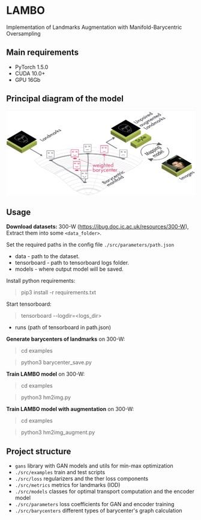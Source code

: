# LAMBO

Implementation of Landmarks Augmentation with Manifold-Barycentric Oversampling

## Main requirements

* PyTorch 1.5.0
* CUDA 10.0+
* GPU 16Gb

## Principal diagram of the model

![Model](img/LAMBO.png)

## Usage

**Download datasets:**
300-W (https://ibug.doc.ic.ac.uk/resources/300-W),
Extract them into some `<data_folder>`.

Set the required paths in the config file `./src/parameters/path.json`

- data - path to the dataset.
- tensorboard - path to tensorboard logs folder.
- models - where output model will be saved.


Install python requirements:

> pip3 install -r requirements.txt

Start tensorboard:

> tensorboard --logdir=<logs_dir>

- runs (path of tensorboard in path.json)

**Generate barycenters of landmarks** on 300-W:

> cd examples

> python3 barycenter_save.py

**Train LAMBO model** on 300-W:

> cd examples

> python3 hm2img.py

**Train LAMBO model with augmentation** on 300-W:

> cd examples

> python3 hm2img_augment.py

## Project structure

- `gans` library with GAN models and utils for min-max optimization
- `./src/examples` train and test scripts
- `./src/loss` regularizers and the ther loss components
- `./src/metrics` metrics for landmarks (IOD)
- `./src/models` classes for optimal transport computation and the encoder model
- `./src/parameters` loss coefficients for GAN and encoder training
- `./src/barycenters` different types of barycenter's graph calculation

